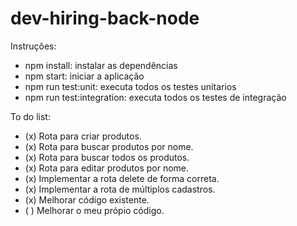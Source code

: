 # dev-hiring-back-node

Instruções:
- npm install: instalar as dependências
- npm start: iniciar a aplicação
- npm run test:unit: executa todos os testes unitarios
- npm run test:integration: executa todos os testes de integração

To do list:
- (x) Rota para criar produtos.
- (x) Rota para buscar produtos por nome.
- (x) Rota para buscar todos os produtos.
- (x) Rota para editar produtos por nome.
- (x) Implementar a rota delete de forma correta.
- (x) Implementar a rota de múltiplos cadastros.
- (x) Melhorar código existente.
- ( ) Melhorar o meu própio código.
